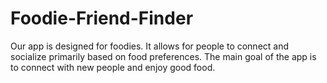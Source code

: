 # Foodie-Friend-Finder

Our app is designed for foodies. It allows for people to connect and socialize primarily based on food preferences. The main goal of the app is to connect with new people and enjoy good food.

